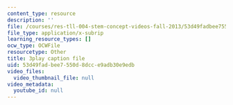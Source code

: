 ```yaml
---
content_type: resource
description: ''
file: /courses/res-tll-004-stem-concept-videos-fall-2013/53d49fadbee7550d8dcce9adb30e9edb_DRte6vRCIgI.vtt
file_type: application/x-subrip
learning_resource_types: []
ocw_type: OCWFile
resourcetype: Other
title: 3play caption file
uid: 53d49fad-bee7-550d-8dcc-e9adb30e9edb
video_files:
  video_thumbnail_file: null
video_metadata:
  youtube_id: null
---
```

